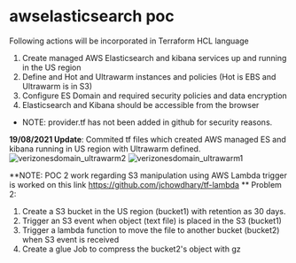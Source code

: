 # awselasticsearch poc
Following actions will be incorporated in Terraform HCL language

1.	Create managed AWS Elasticsearch and kibana services up and running in the US region
2.	Define and Hot and Ultrawarm instances and policies (Hot is EBS and Ultrawarm is in S3) 
3.	Configure ES Domain and required security policies and data encryption
4.	Elasticsearch and Kibana should be accessible from the browser

* NOTE: provider.tf has not been added in github for security reasons.

**19/08/2021 Update**: Commited tf files which created AWS managed ES and kibana running in US region with Ultrawarm defined.
![verizonesdomain_ultrawarm2](https://user-images.githubusercontent.com/12508591/130062092-388782f0-508e-4f0d-8fe1-e51ba950e36b.jpg)
![verizonesdomain_ultrawarm1](https://user-images.githubusercontent.com/12508591/130062102-3a7de2c5-b373-4b91-b972-fee4b61a5056.jpg)

**NOTE: POC 2 work regarding S3 manipulation using AWS Lambda trigger is worked on this link https://github.com/jchowdhary/tf-lambda **
Problem 2:
1.	Create a S3 bucket in the US region (bucket1) with retention  as 30 days.
2.	Trigger an S3 event when object (text file) is placed in the S3 (bucket1)
3.	Trigger a lambda function to move the file to another bucket (bucket2) when S3 event is received
4.	Create a glue Job to compress the bucket2's object with gz

